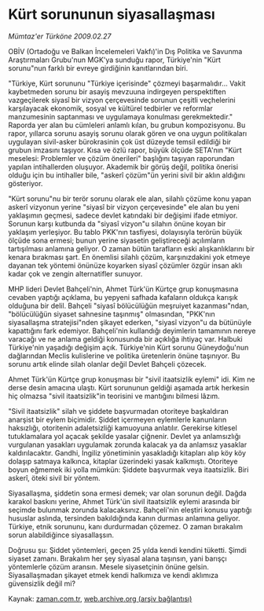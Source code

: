 # Kürt sorununun siyasallaşması

*Mümtaz'er Türköne 2009.02.27*

<tr><td class="metin" colspan="2" style="padding-top: 20px; padding-left: 5px; padding-right: 10px;">OBİV (Ortadoğu ve Balkan İncelemeleri Vakfı)'in Dış Politika ve Savunma Araştırmaları Grubu'nun MGK'ya sunduğu rapor, Türkiye'nin "Kürt sorunu"nun farklı bir evreye girdiğinin kanıtlarından biri.</td></tr><tr><td class="metin" colspan="2" style="padding-top: 20px; padding-left: 5px; padding-right: 10px;"><p> "Türkiye, Kürt sorununu "Türkiye içerisinde" çözmeyi başarmalıdır... Vakit kaybetmeden sorunu bir asayiş mevzuuna indirgeyen perspektiften vazgeçilerek siyasî bir vizyon çerçevesinde sorunun çeşitli veçhelerini karşılayacak ekonomik, sosyal ve kültürel tedbirler ve reformlar manzumesinin saptanması ve uygulamaya konulması gerekmektedir." Raporda yer alan bu cümleleri anlamlı kılan, bu grubun kompozisyonu. Bu rapor, yıllarca sorunu asayiş sorunu olarak gören ve ona uygun politikaları uygulayan sivil-asker bürokrasinin çok üst düzeyde temsil edildiği bir grubun imzasını taşıyor. Kısa ve özlü rapor, büyük ölçüde SETA'nın "Kürt meselesi: Problemler ve çözüm önerileri" başlığını taşıyan raporundan yapılan intihallerden oluşuyor. Akademik bir görüş değil, politika önerisi olduğu için bu intihaller bile, "askerî çözüm"ün yerini sivil bir aklın aldığını gösteriyor.
<p> "Kürt sorunu"nu bir terör sorunu olarak ele alan, silahlı çözüme konu yapan askerî vizyonun yerine "siyasî bir vizyon çerçevesinde" ele alan bu yeni yaklaşımın geçmesi, sadece devlet katındaki bir değişimi ifade etmiyor. Sorunun karşı kutbunda da "siyasî vizyon"u silahın önüne koyan bir yaklaşım yerleşiyor. Bu tablo PKK'nın tasfiyesi, dolayısıyla terörün büyük ölçüde sona ermesi; bunun yerine siyasetin geliştireceği açılımların tartışılması anlamına geliyor. O zaman bütün tarafların eski alışkanlıklarını bir kenara bırakması şart. En önemlisi silahlı çözüm, karşınızdakini yok etmeye dayanan tek yöntemi önünüze koyarken siyasî çözümler özgür insan aklı kadar çok ve zengin alternatifler sunuyor.
<p> MHP lideri Devlet Bahçeli'nin, Ahmet Türk'ün Kürtçe grup konuşmasına cevaben yaptığı açıklama, bu yepyeni safhada kafaların oldukça karışık olduğuna bir delil. Bahçeli "siyasî bölücülüğün meşruiyet kazanması"ndan, "bölücülüğün siyaset sahnesine taşınmış" olmasından, "PKK'nın siyasallaşma stratejisi"nden şikayet ederken, "siyasî vizyon"u da bütünüyle kapattığını fark edemiyor. Bahçeli'nin kullandığı deyimlerin tamamının nereye varacağı ve ne anlama geldiği konusunda bir açıklığa ihtiyaç var. Halbuki Türkiye'nin yaşadığı değişim açık. Türkiye'nin Kürt sorunu Güneydoğu'nun dağlarından Meclis kulislerine ve politika üretenlerin önüne taşınıyor. Bu sorunu artık elinde silah olanlar değil Devlet Bahçeli çözecek.
<p> Ahmet Türk'ün Kürtçe grup konuşması bir "sivil itaatsizlik eylemi" idi. Kim ne derse desin amacına ulaştı. Kürt sorununun geldiği aşamada artık herkesin hiç olmazsa "sivil itaatsizlik"in teorisini ve mantığını bilmesi lâzım.
<p> "Sivil itaatsizlik" silah ve şiddete başvurmadan otoriteye başkaldıran anarşist bir eylem biçimidir. Şiddet içermeyen eylemlerle kanunların haksızlığı, otoritenin adaletsizliği kamuoyuna anlatılır. Gerekirse kitlesel tutuklamalara yol açacak şekilde yasalar çiğnenir. Devlet ya anlamsızlığı vurgulanan yasakları uygulamak zorunda kalacak ya da anlamsız yasaklar kaldırılacaktır. Gandhi, İngiliz yönetiminin yasakladığı kitapları alıp köy köy dolaşıp satmaya kalkınca, kitaplar üzerindeki yasak kalkmıştı. Otoriteye boyun eğmemek iki yolla mümkün: Şiddete başvurmak veya itaatsizlik. Biri askerî, öteki sivil bir yöntem.
<p> Siyasallaşma, şiddetin sona ermesi demek; var olan sorunun değil. Dağda karakol baskını yerine, Ahmet Türk'ün sivil itaatsizlik eylemi arasında bir seçimde bulunmak zorunda kalacaksınız. Bahçeli'nin eleştiri konusu yaptığı hususlar aslında, tersinden bakıldığında kanın durması anlamına geliyor. Türkiye, etnik sorununu, kanı durdurmadan çözemez. O zaman bırakalım sorun alabildiğince siyasallaşsın.
<p> Doğrusu şu: Şiddet yöntemleri, geçen 25 yılda kendi kendini tüketti. Şimdi siyaset zamanı. Bırakalım her şey siyasal alana taşınsın, yani barışçı yöntemlerle çözüm aransın. Mesele siyasetçinin önüne gelsin. Siyasallaşmadan şikayet etmek kendi halkımıza ve kendi aklımıza güvensizlik değil mi?<br/></p></p></p></p></p></p></p></td></tr>

Kaynak: [zaman.com.tr](http://zaman.com.tr/yazar.do?yazino=819725), [web.archive.org (arşiv bağlantısı)](http://web.archive.org/web/20090306232701/http://www.zaman.com.tr:80/yazar.do?yazino=819725)
